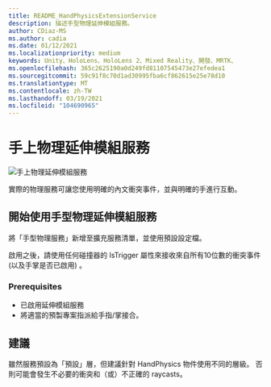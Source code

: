 ```yaml
---
title: README_HandPhysicsExtensionService
description: 描述手型物理延伸模組服務。
author: CDiaz-MS
ms.author: cadia
ms.date: 01/12/2021
ms.localizationpriority: medium
keywords: Unity、HoloLens、HoloLens 2、Mixed Reality、開發、MRTK、
ms.openlocfilehash: 365c2625190a0d249fd81107545473e27efedea1
ms.sourcegitcommit: 59c91f8c70d1ad30995fba6cf862615e25e78d10
ms.translationtype: MT
ms.contentlocale: zh-TW
ms.lasthandoff: 03/19/2021
ms.locfileid: "104690965"
---
```

# <a name="hand-physics-extension-service"></a>手上物理延伸模組服務

![手上物理延伸模組服務](../../Images/HandPhysics/MRTK_UX_HandPhysics_Main.jpg)

實際的物理服務可讓您使用明確的內文衝突事件，並與明確的手進行互動。

## <a name="getting-started-with-hand-physics-extension-service"></a>開始使用手型物理延伸模組服務

將「手型物理服務」新增至擴充服務清單，並使用預設設定檔。

啟用之後，請使用任何碰撞器的 IsTrigger 屬性來接收來自所有10位數的衝突事件 (以及手掌是否已啟用) 。

### <a name="prerequisites"></a>Prerequisites

- 已啟用延伸模組服務
- 將適當的預製專案指派給手指/掌接合。

## <a name="recommendations"></a>建議

雖然服務預設為「預設」層，但建議針對 HandPhysics 物件使用不同的層級。 否則可能會發生不必要的衝突和（或）不正確的 raycasts。
